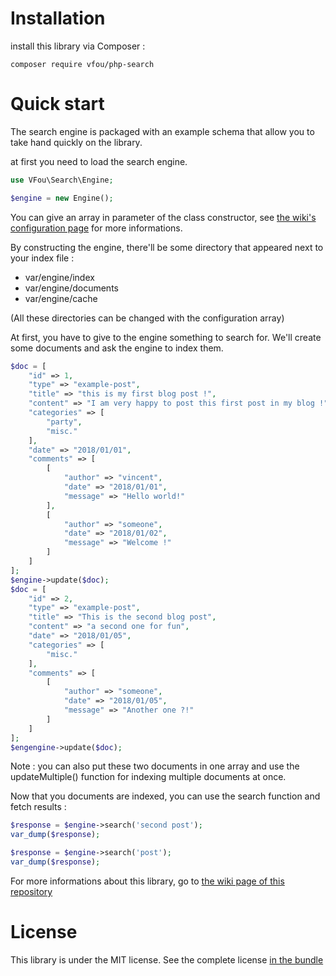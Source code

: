 # Installation

install this library via Composer :

```
composer require vfou/php-search
```

# Quick start

The search engine is packaged with an example schema that allow you to take hand quickly on the library.

at first you need to load the search engine.

```php
use VFou\Search\Engine;

$engine = new Engine();
```

You can give an array in parameter of the class constructor, see [the wiki's configuration page](https://github.com/VincentFoulon80/php-search/wiki/Configuration) for more informations.

By constructing the engine, there'll be some directory that appeared next to your index file :
- var/engine/index
- var/engine/documents
- var/engine/cache

(All these directories can be changed with the configuration array)

At first, you have to give to the engine something to search for. We'll create some documents and ask the engine to index them.

```php
$doc = [
    "id" => 1,
    "type" => "example-post",
    "title" => "this is my first blog post !",
    "content" => "I am very happy to post this first post in my blog !",
    "categories" => [
        "party",
        "misc."
    ],
    "date" => "2018/01/01",
    "comments" => [
        [
            "author" => "vincent",
            "date" => "2018/01/01",
            "message" => "Hello world!"
        ],
        [
            "author" => "someone",
            "date" => "2018/01/02",
            "message" => "Welcome !"
        ]
    ]
];
$engine->update($doc);
$doc = [
    "id" => 2,
    "type" => "example-post",
    "title" => "This is the second blog post",
    "content" => "a second one for fun",
    "date" => "2018/01/05",
    "categories" => [
        "misc."
    ],
    "comments" => [
        [
            "author" => "someone",
            "date" => "2018/01/05",
            "message" => "Another one ?!"
        ]
    ]
];
$engengine->update($doc);
```

Note : you can also put these two documents in one array and use the updateMultiple() function for indexing multiple documents at once.

Now that you documents are indexed, you can use the search function and fetch results :

```php
$response = $engine->search('second post');
var_dump($response);

$response = $engine->search('post');
var_dump($response);
```

For more informations about this library, go to [the wiki page of this repository](https://github.com/VincentFoulon80/php-search/wiki)

# License

This library is under the MIT license. See the complete license [in the bundle](LICENSE)


